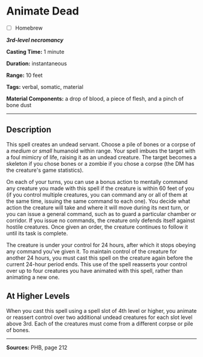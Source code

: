 # Animate Dead

- [ ] Homebrew

***3rd-level necromancy***

**Casting Time:** 1 minute

**Duration:** instantaneous

**Range:** 10 feet

**Tags:** verbal, somatic, material

**Material Components:** a drop of blood, a piece of flesh, and a pinch of bone dust

---

## Description
This spell creates an undead servant.
Choose a pile of bones or a corpse of a *medium* or *small* humanoid within range.
Your spell imbues the target with a foul mimicry of life, raising it as an undead creature.
The target becomes a skeleton if you chose bones or a zombie if you chose a corpse (the DM has the creature's game statistics).

On each of your turns, you can use a bonus action to mentally command any creature you made with this spell if the creature is within 60 feet of you (if you control multiple creatures, you can command any or all of them at the same time, issuing the same command to each one).
You decide what action the creature will take and where it will move during its next turn, or you can issue a general command, such as to guard a particular chamber or corridor.
If you issue no commands, the creature only defends itself against hostile creatures.
Once given an order, the creature continues to follow it until its task is complete.

The creature is under your control for 24 hours, after which it stops obeying any command you've given it.
To maintain control of the creature for another 24 hours, you must cast this spell on the creature again before the current 24-hour period ends.
This use of the spell reasserts your control over up to four creatures you have animated with this spell, rather than animating a new one.

## At Higher Levels
When you cast this spell using a spell slot of 4th level or higher, you animate or reassert control over two additional undead creatures for each slot level above 3rd.
Each of the creatures must come from a different corpse or pile of bones.

---

**Sources:** PHB, page 212
